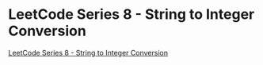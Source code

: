 # LeetCode Series 8 - String to Integer Conversion
[LeetCode Series 8 - String to Integer Conversion](https://aiwithcloud.com/2022/09/19/leetcode_series_8___string_to_integer_conversion/)